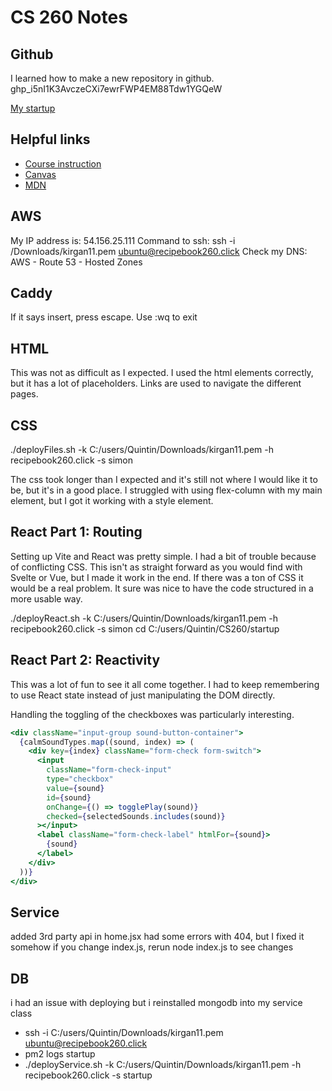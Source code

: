 # CS 260 Notes


## Github

I learned how to make a new repository in github.
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

[My startup](https://startup.recipebook260.click)

## Helpful links

- [Course instruction](https://github.com/webprogramming260)
- [Canvas](https://byu.instructure.com)
- [MDN](https://developer.mozilla.org)

## AWS

My IP address is: 54.156.25.111
Command to ssh: ssh -i /Downloads/kirgan11.pem ubuntu@recipebook260.click
Check my DNS: AWS - Route 53 - Hosted Zones

## Caddy

If it says insert, press escape. Use :wq to exit


## HTML

This was not as difficult as I expected. I used the html elements correctly, but it has a lot of placeholders. Links are used to navigate the different pages.

## CSS

./deployFiles.sh -k C:/users/Quintin/Downloads/kirgan11.pem -h recipebook260.click -s simon

The css took longer than I expected and it's still not where I would like it to be, but it's in a good place. I struggled with using flex-column with my main element, but I got it working with a style element.

## React Part 1: Routing

Setting up Vite and React was pretty simple. I had a bit of trouble because of conflicting CSS. This isn't as straight forward as you would find with Svelte or Vue, but I made it work in the end. If there was a ton of CSS it would be a real problem. It sure was nice to have the code structured in a more usable way.

./deployReact.sh -k C:/users/Quintin/Downloads/kirgan11.pem -h recipebook260.click -s simon
 cd C:/users/Quintin/CS260/startup


## React Part 2: Reactivity

This was a lot of fun to see it all come together. I had to keep remembering to use React state instead of just manipulating the DOM directly.

Handling the toggling of the checkboxes was particularly interesting.

```jsx
<div className="input-group sound-button-container">
  {calmSoundTypes.map((sound, index) => (
    <div key={index} className="form-check form-switch">
      <input
        className="form-check-input"
        type="checkbox"
        value={sound}
        id={sound}
        onChange={() => togglePlay(sound)}
        checked={selectedSounds.includes(sound)}
      ></input>
      <label className="form-check-label" htmlFor={sound}>
        {sound}
      </label>
    </div>
  ))}
</div>
```

## Service

added 3rd party api in home.jsx
had some errors with 404, but I fixed it somehow
if you change index.js, rerun node index.js to see changes


## DB

i had an issue with deploying but i reinstalled mongodb into my service class
  - ssh -i C:/users/Quintin/Downloads/kirgan11.pem ubuntu@recipebook260.click 
  - pm2 logs startup
- ./deployService.sh -k C:/users/Quintin/Downloads/kirgan11.pem -h recipebook260.click -s startup
